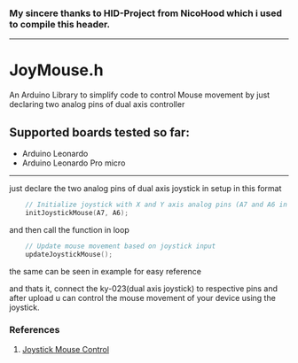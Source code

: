 ### My sincere thanks to HID-Project from NicoHood which i used to compile this header.

----------------------------------------------------------------------------------------------------------
# JoyMouse.h

An Arduino Library to simplify code to control Mouse movement by just declaring two analog pins of dual axis controller

## **Supported boards tested so far:**
* Arduino Leonardo
* Arduino Leonardo Pro micro

-----------------------------------------------------------------------------------------------------------

just declare the two analog pins of dual axis joystick in setup in this format

```c
    // Initialize joystick with X and Y axis analog pins (A7 and A6 in this case)
    initJoystickMouse(A7, A6);
```

and then call the function in loop

```c
    // Update mouse movement based on joystick input
    updateJoystickMouse();
```
the same can be seen in example for easy reference

and thats it, connect the ky-023(dual axis joystick) to respective pins and after upload u can control the mouse movement of your device using the joystick.


### References
1. [Joystick Mouse Control](https://docs.arduino.cc/built-in-examples/usb/JoystickMouseControl/)
